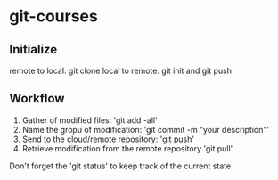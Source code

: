# git-courses

## Initialize

remote to local: git clone
local to remote: git init and git push

## Workflow

1. Gather of modified files: 'git add -all'
2. Name the gropu of modification: 'git commit -m "your description"'
3. Send to the cloud/remote repository: 'git push'
4. Retrieve modification from the remote repository 'git pull'

Don't forget the 'git status' to keep track of the current state

